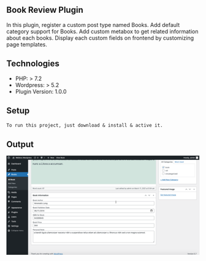 ## Book Review Plugin
In this plugin, register a custom post type named Books. Add default category support for Books. Add custom metabox to get related information about each books. Display each custom fields on frontend by customizing page templates.

## Technologies
* PHP: > 7.2
* Wordpress: > 5.2
* Plugin Version: 1.0.0

## Setup
```
To run this project, just download & install & active it.
```

## Output
<img src= "image/book-meta-box.png"/>
